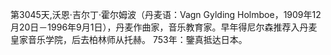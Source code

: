 第3045天,沃恩·吉尔丁·霍尔姆波（丹麦语：Vagn Gylding Holmboe，1909年12月20日－1996年9月1日），丹麦作曲家，音乐教育家。早年得尼尔森推荐入丹麦皇家音乐学院，后去柏林师从托赫。
753年：鑒真抵达日本。
